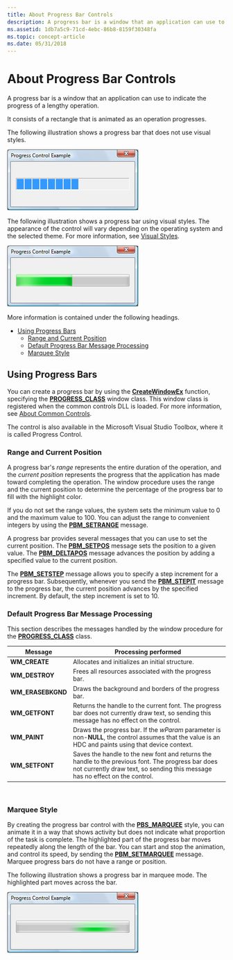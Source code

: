 ```yaml
---
title: About Progress Bar Controls
description: A progress bar is a window that an application can use to indicate the progress of a lengthy operation. It consists of a rectangle that is animated as an operation progresses.
ms.assetid: 1db7a5c9-71cd-4ebc-86b8-8159f30348fa
ms.topic: concept-article
ms.date: 05/31/2018
---
```


# About Progress Bar Controls

A progress bar is a window that an application can use to indicate the progress of a lengthy operation.

It consists of a rectangle that is animated as an operation progresses.

The following illustration shows a progress bar that does not use visual styles.

![screen shot of a progress bar that adds rectangles in a line to indicate progress](images/pb-oldstyle.png)

The following illustration shows a progress bar using visual styles. The appearance of the control will vary depending on the operating system and the selected theme. For more information, see [Visual Styles](themes-overview.md).

![screen shot of a progress bar that lengthens an animated green rectangle to indicate progress](images/pb-newstyle.png)

More information is contained under the following headings.

-   [Using Progress Bars](#using-progress-bars)
    -   [Range and Current Position](#range-and-current-position)
    -   [Default Progress Bar Message Processing](#default-progress-bar-message-processing)
    -   [Marquee Style](#marquee-style)

## Using Progress Bars

You can create a progress bar by using the [**CreateWindowEx**](/windows/desktop/api/winuser/nf-winuser-createwindowexa) function, specifying the [**PROGRESS\_CLASS**](common-control-window-classes.md) window class. This window class is registered when the common controls DLL is loaded. For more information, see [About Common Controls](common-controls-intro.md).

The control is also available in the Microsoft Visual Studio Toolbox, where it is called Progress Control.

### Range and Current Position

A progress bar's *range* represents the entire duration of the operation, and the *current position* represents the progress that the application has made toward completing the operation. The window procedure uses the range and the current position to determine the percentage of the progress bar to fill with the highlight color.

If you do not set the range values, the system sets the minimum value to 0 and the maximum value to 100. You can adjust the range to convenient integers by using the [**PBM\_SETRANGE**](pbm-setrange.md) message.

A progress bar provides several messages that you can use to set the current position. The [**PBM\_SETPOS**](pbm-setpos.md) message sets the position to a given value. The [**PBM\_DELTAPOS**](pbm-deltapos.md) message advances the position by adding a specified value to the current position.

The [**PBM\_SETSTEP**](pbm-setstep.md) message allows you to specify a step increment for a progress bar. Subsequently, whenever you send the [**PBM\_STEPIT**](pbm-stepit.md) message to the progress bar, the current position advances by the specified increment. By default, the step increment is set to 10.

### Default Progress Bar Message Processing

This section describes the messages handled by the window procedure for the [**PROGRESS\_CLASS**](common-control-window-classes.md) class.



| Message            | Processing performed                                                                                                                                                               |
|--------------------|------------------------------------------------------------------------------------------------------------------------------------------------------------------------------------|
| **WM\_CREATE**     | Allocates and initializes an initial structure.                                                                                                                                    |
| **WM\_DESTROY**    | Frees all resources associated with the progress bar.                                                                                                                              |
| **WM\_ERASEBKGND** | Draws the background and borders of the progress bar.                                                                                                                              |
| **WM\_GETFONT**    | Returns the handle to the current font. The progress bar does not currently draw text, so sending this message has no effect on the control.                                       |
| **WM\_PAINT**      | Draws the progress bar. If the *wParam* parameter is non-**NULL**, the control assumes that the value is an HDC and paints using that device context.                              |
| **WM\_SETFONT**    | Saves the handle to the new font and returns the handle to the previous font. The progress bar does not currently draw text, so sending this message has no effect on the control. |



 

### Marquee Style

By creating the progress bar control with the [**PBS\_MARQUEE**](progress-bar-control-styles.md) style, you can animate it in a way that shows activity but does not indicate what proportion of the task is complete. The highlighted part of the progress bar moves repeatedly along the length of the bar. You can start and stop the animation, and control its speed, by sending the [**PBM\_SETMARQUEE**](pbm-setmarquee.md) message. Marquee progress bars do not have a range or position.

The following illustration shows a progress bar in marquee mode. The highlighted part moves across the bar.

![screen shot of a progress bar that moves a green highlight across a gray rectangle to indicate progress](images/pb-marquee.png)

 

 
